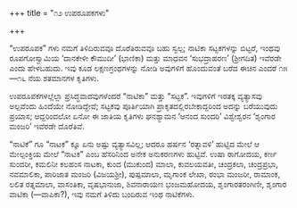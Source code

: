 +++
title = "೧೨ ಉಪರೂಪಕಗಳು"

+++


“ಉಪರೂಪಕ” ಗಳು ನಮಗೆ ತಿಳಿದಿರುವವೂ ದೊರೆತಿರುವವೂ ಬಹು ಸ್ವಲ್ಪ; ನಾಟಿಕಾ ಸಟ್ಟಕಗಳನ್ನು ಬಿಟ್ಟರೆ, ಇಂಥವು ರೂಪಗೋಸ್ವಾಮಿಯ ‘ದಾನಕೇಳೀ ಕೌಮುದೀ’ (ಭಾಣಿಕಾ) ಮತ್ತು ಮಾಧವನ ‘ಸುಭದ್ರಾಹರಣ’ (ಶ್ರೀಗದಿತ) ಇವೆರಡೇ ಎಂದು ಹೇಳಬಹುದು. ಇವು ಕೂಡ ಲಕ್ಷಣಗ್ರಂಥಗಳನ್ನು ನೋಡಿ ಅವುಗಳಿಗೆ ಹೊಂದುವಂತೆ ಬರೆದ ಈಚಿನ ಎಂದರೆ ೧೫—೧೬ ನೆಯ ಶತಮಾನಗಳ ಕೃತಿಗಳು.

ಉಪರೂಪಕಗಳಲ್ಲೆಲ್ಲಾ ಪ್ರಸಿದ್ಧವಾದವುಗಳೆಂದರೆ “ನಾಟಿಕಾ” ಮತ್ತು “ಸಟ್ಟಕ”. ಇವುಗಳಿಗೆ ಇರತಕ್ಕ ವ್ಯತ್ಯಾಸವು ಅಲ್ಪವೆಂದು ಹಿಂದೆಯೇ ನೋಡಿದ್ದೇವೆ; ಸಟ್ಟಕವು ಪೂರ್ತಿಯಾಗಿ ಪ್ರಾಕೃತದಲ್ಲಿರಬೇಕಾದ್ದರಿಂದ ಅದನ್ನು ಬರೆಯುವುದು ಪ್ರಯಾಸ; ಆದ್ದರಿಂದಲೋ ಏನೋ ಈ ಜಾತಿಯ ಕೃತಿಗಳು ಘನಶ್ಯಾಮನ ‘ಆನಂದ ಸುಂದರಿ’ ವಿಶ್ವೇಶ್ವರನ ‘ಶೃಂಗಾರ ಮಂಜರಿ’ ಇವೆರಡೇ ದೊರೆತಿವೆ.

“ನಾಟಿಕೆ” ಗೂ “ನಾಟಕ” ಕ್ಕೂ ಏನು ಅಷ್ಟು ವ್ಯತ್ಯಾಸವಿಲ್ಲ; ಆದರೂ ಹರ್ಷನ ‘ರತ್ನಾವಳಿ’ ಹುಟ್ಟಿದ ಮೇಲೆ ಆ ಮೇಲ್ಪಂಕ್ತಿಯ ಮೇಲೆ “ನಾಟಕ” ಎಂಬ ಹೆಸರಿನಿಂದ ಅನೇಕ ಅನುಕರಣಗಳು ಹುಟ್ಟಿವೆ. ಉಷಾ ರಾಗೋದಯ, ಕರ್ಣ ಸುಂದರೀ, ಕಮಲಿನೀ ಕಲಹಂಸ ನಾಟಕಾ, ಕುಂದ (ಮುಕುಂದ) ಮಾಲಾ, ಕುವಲಯವತೀ, ಚಂದ್ರಕಲಾ, ಚಂದ್ರಪ್ರಭಾ, ನವಮಾಲಿಕಾ, ಪಾರಿಜಾತ ಮಂಜರಿ (ವಿಜಯಶ್ರೀ), ಪುಷ್ಪಮಾಲಾ, ಮೃಗಾಂಕ ಲೇಖಾ, ರಂಭಾ ಮಂಜರೀ, ರಾಮಾಂಕ, ಲಲಿತ ರತ್ನಮಾಲಾ, ವಾಸಂತಿಕಾ, ವೃಷಭಾನುಜಾ, ಶಿವನಾರಾಯಣ ಭಂಜಮಹೋದಯ, ಶೃಂಗಾರತರಂಗಿಣೀ, ಶೃಂಗಾರ ವಾಟಿಕಾ (—ವಾಪಿಕಾ?), ಇವು ನಮಗೆ ತಿಳಿದು ಬಂದಿರುವ ಇಂಥ ನಾಟಿಕೆಗಳು.

